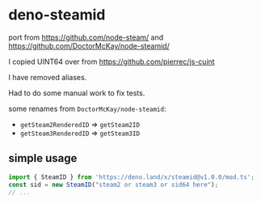 # deno-steamid

port from <https://github.com/node-steam/> and <https://github.com/DoctorMcKay/node-steamid/>

I copied UINT64 over from <https://github.com/pierrec/js-cuint>

I have removed aliases.

Had to do some manual work to fix tests.

some renames from `DoctorMcKay/node-steamid`:

- `getSteam2RenderedID` => `getSteam2ID`
- `getSteam3RenderedID` => `getSteam3ID`

## simple usage

```ts
import { SteamID } from 'https://deno.land/x/steamid@v1.0.0/mod.ts';
const sid = new SteamID("steam2 or steam3 or sid64 here");
// ...
```

